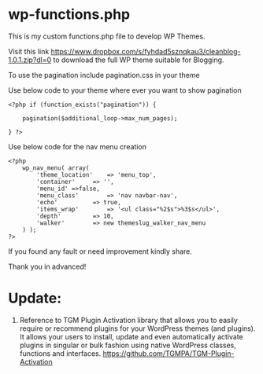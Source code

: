 # wp-functions.php

This is my custom functions.php file to develop WP Themes.

Visit this link https://www.dropbox.com/s/fyhdad5sznqkau3/cleanblog-1.0.1.zip?dl=0 to download the full WP theme suitable for Blogging.

To use the pagination include pagination.css in your theme

Use below code to your theme where ever you want to show pagination

    <?php if (function_exists("pagination")) {
    
        pagination($additional_loop->max_num_pages);
    
    } ?>

Use below code for the nav menu creation

    <?php
        wp_nav_menu( array(
            'theme_location'    => 'menu_top',
            'container'     => '',
            'menu_id' =>false,
            'menu_class'        => 'nav navbar-nav', 
            'echo'          => true,
            'items_wrap'        => '<ul class="%2$s">%3$s</ul>',
            'depth'         => 10,
            'walker'        => new themeslug_walker_nav_menu
        ) );
    ?>

If you found any fault or need improvement kindly share.

Thank you in advanced!

# Update:

1. Reference to TGM Plugin Activation library that allows you to easily require or recommend plugins for your WordPress themes (and plugins). It allows your users to install, update and even automatically activate plugins in singular or bulk fashion using native WordPress classes, functions and interfaces. https://github.com/TGMPA/TGM-Plugin-Activation
